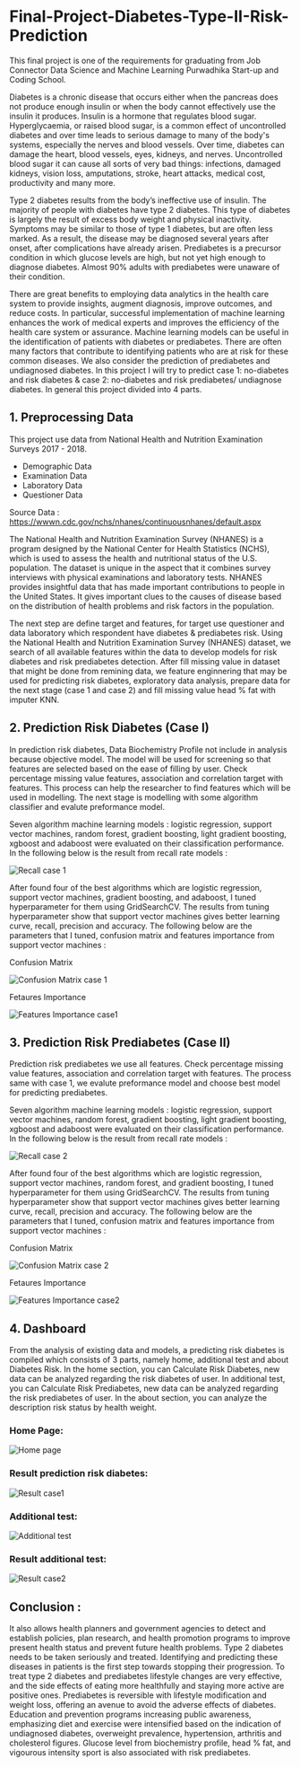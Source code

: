 # Final-Project-Diabetes-Type-II-Risk-Prediction

This final project is one of the requirements for graduating from Job Connector Data Science and Machine Learning Purwadhika Start-up and Coding School. 

Diabetes is a chronic disease that occurs either when the pancreas does not produce enough insulin or when the body cannot effectively use the insulin it produces. Insulin is a hormone that regulates blood sugar. Hyperglycaemia, or raised blood sugar, is a common effect of uncontrolled diabetes and over time leads to serious damage to many of the body's systems, especially the nerves and blood vessels. Over time, diabetes can damage the heart, blood vessels, eyes, kidneys, and nerves. Uncontrolled blood sugar it can cause all sorts of very bad things: infections, damaged kidneys, vision loss, amputations, stroke, heart attacks, medical cost, productivity and many more. 

Type 2 diabetes results from the body’s ineffective use of insulin. The majority of people with diabetes have type 2 diabetes. This type of diabetes is largely the result of excess body weight and physical inactivity. Symptoms may be similar to those of type 1 diabetes, but are often less marked. As a result, the disease may be diagnosed several years after onset, after complications have already arisen. Prediabetes is a precursor condition in which glucose levels are high, but not yet high enough to diagnose diabetes. Almost 90% adults with prediabetes were unaware of their condition. 

There are great benefits to employing data analytics in the health care system to provide insights, augment diagnosis, improve outcomes, and reduce costs. In particular, successful implementation of machine learning enhances the work of medical experts and improves the efficiency of the health care system or assurance. Machine learning models can be useful in the identification of patients with diabetes or prediabetes. There are often many factors that contribute to identifying patients who are at risk for these common diseases. We also consider the prediction of prediabetes and undiagnosed diabetes. In this project I will try to predict case 1: no-diabetes and risk diabetes & case 2: no-diabetes and risk prediabetes/ undiagnose diabetes. In general this project divided into 4 parts.

## 1. Preprocessing Data

This project use data from National Health and Nutrition Examination Surveys 2017 - 2018.
   - Demographic Data
   - Examination Data
   - Laboratory Data
   - Questioner Data
   
   Source Data : https://wwwn.cdc.gov/nchs/nhanes/continuousnhanes/default.aspx
   
The National Health and Nutrition Examination Survey (NHANES) is a program designed by the National Center for Health Statistics (NCHS), which is used to assess the health and nutritional status of the U.S. population. The dataset is unique in the aspect that it combines survey interviews with physical examinations and laboratory tests. NHANES provides insightful data that has made important contributions to people in the United States. It gives important clues to the causes of disease based on the distribution of health problems and risk factors in the population. 

The next step are define target and features, for target use questioner and data laboratory which respondent have diabetes & prediabetes risk. Using the National Health and Nutrition Examination Survey (NHANES) dataset, we search of all available features within the data to develop models for risk diabetes and risk prediabetes detection. After fill missing value in dataset that might be done from remining data, we feature enginnering that may be used for predicting risk diabetes, exploratory data analysis, prepare data for the next stage (case 1 and case 2) and fill missing value head % fat with imputer KNN. 

## 2. Prediction Risk Diabetes (Case I)

  In prediction risk diabetes, Data Biochemistry Profile not include in analysis because objective model. The model will be used for screening so that features are selected based on the ease of filling by user. Check percentage missing value features, association and correlation target with features. This process can help the researcher to find features which will be used in modelling. The next stage is modelling with some algorithm classifier and evalute preformance model.
  
  Seven algorithm machine learning models : logistic regression, support vector machines, random forest, gradient boosting, light gradient boosting, xgboost and adaboost were evaluated on their classification performance. In the following below is the result from recall rate models :

![Recall case 1](https://user-images.githubusercontent.com/69567025/99909475-47fc0e00-2d1b-11eb-80aa-f799bfc37200.png)

   After found four of the best algorithms which are logistic regression, support vector machines, gradient boosting, and adaboost, I tuned hyperparameter for them using GridSearchCV. The results from tuning hyperparameter show that support vector machines gives better learning curve, recall, precision and accuracy. The following below are the parameters that I tuned, confusion matrix and features importance from support vector machines :
   
   Confusion Matrix
   
   ![Confusion Matrix case 1](https://user-images.githubusercontent.com/69567025/99909899-b17d1c00-2d1d-11eb-972c-748bf0c53b87.png)
   
   Fetaures Importance
   
   ![Features Importance case1](https://user-images.githubusercontent.com/69567025/99909935-e38e7e00-2d1d-11eb-9cd5-52d5d55140c2.png)

## 3. Prediction Risk Prediabetes (Case II)

  Prediction risk prediabetes we use all features. Check percentage missing value features, association and correlation target with features. The process same with case 1, we evalute preformance model and choose best model for predicting prediabetes.
  
  Seven algorithm machine learning models : logistic regression, support vector machines, random forest, gradient boosting, light gradient boosting, xgboost and adaboost were evaluated on their classification performance. In the following below is the result from recall rate models :
  
  ![Recall case 2](https://user-images.githubusercontent.com/69567025/99910128-ed64b100-2d1e-11eb-886b-9768914e26e2.png)
  
  After found four of the best algorithms which are logistic regression, support vector machines, random forest, and gradient boosting, I tuned hyperparameter for them using GridSearchCV. The results from tuning hyperparameter show that support vector machines gives better learning curve, recall, precision and accuracy. The following below are the parameters that I tuned, confusion matrix and features importance from support vector machines :
   
   Confusion Matrix
   
   ![Confusion Matrix case 2](https://user-images.githubusercontent.com/69567025/99910218-59471980-2d1f-11eb-9b50-2865d481211f.png)
   
   Fetaures Importance
   
   ![Features Importance case2](https://user-images.githubusercontent.com/69567025/99910248-83004080-2d1f-11eb-948e-a7b5004f2e12.png)

## 4. Dashboard

  From the analysis of existing data and models, a predicting risk diabetes is compiled which consists of 3 parts, namely home, additional test and about Diabetes Risk. In the home section, you can Calculate Risk Diabetes, new data can be analyzed regarding the risk diabetes of user. In additional test, you can Calculate Risk Prediabetes, new data can be analyzed regarding the risk prediabetes of user. In the about section, you can analyze the description risk status by health weight.
  
  ### Home Page:
  
  ![Home page](https://user-images.githubusercontent.com/69567025/100036135-38231d80-2e32-11eb-8fa9-e31ea6eaedb0.png)
  
  ### Result prediction risk diabetes:
  
  ![Result case1](https://user-images.githubusercontent.com/69567025/99910480-dcb53a80-2d20-11eb-89ec-8afbd526da64.png)
  
  ### Additional test:
  
  ![Additional test](https://user-images.githubusercontent.com/69567025/100036137-39ece100-2e32-11eb-9d77-92c34db8e183.png)
  
  ### Result additional test:

![Result case2](https://user-images.githubusercontent.com/69567025/99910689-f905a700-2d21-11eb-8ec6-b90628bc33af.png)

## Conclusion : 

It also allows health planners and government agencies to detect and establish policies, plan research, and health promotion programs to improve present health status and prevent future health problems. Type 2 diabetes needs to be taken seriously and treated. Identifying and predicting these diseases in patients is the first step towards stopping their progression. To treat type 2 diabetes and prediabetes lifestyle changes are very effective, and the side effects of eating more healthfully and staying more active are positive ones. Prediabetes is reversible with lifestyle modification and weight loss, offering an avenue to avoid the adverse effects of diabetes. Education and prevention programs increasing public awareness, emphasizing diet and exercise were intensified based on the indication of undiagnosed diabetes, overweight prevalence, hypertension, arthritis and cholesterol figures. Glucose level from biochemistry profile, head % fat, and vigourous intensity sport is also associated with risk prediabetes.
